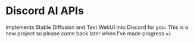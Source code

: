 # Discord AI APIs
Implements Stable Diffusion and Text WebUI into Discord for you. This is a new project so please come back later when I've made progress =)
